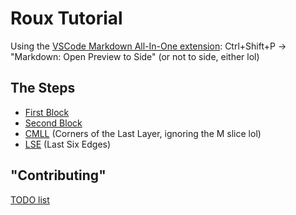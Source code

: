 # Roux Tutorial


Using the [VSCode Markdown All-In-One extension](https://marketplace.visualstudio.com/items?itemName=yzhang.markdown-all-in-one): Ctrl+Shift+P -> "Markdown: Open Preview to Side" (or not to side, either lol)

## The Steps
- [First Block](FirstBlock.md)
- [Second Block](SecondBlock.md)
- [CMLL](CMLL.md) (Corners of the Last Layer, ignoring the M slice lol)
- [LSE](LSE.md) (Last Six Edges)


## "Contributing"
[TODO list](TODO.md)